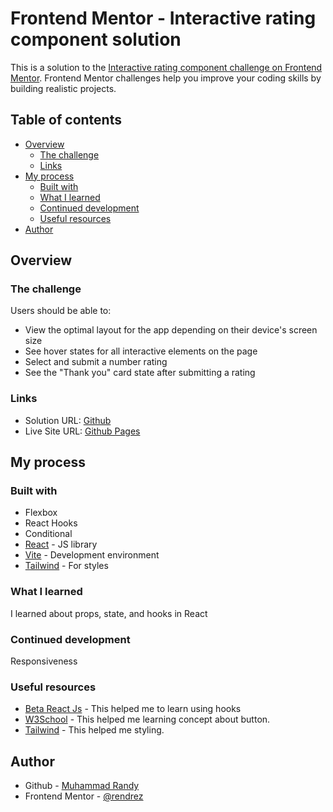 # Frontend Mentor - Interactive rating component solution

This is a solution to the [Interactive rating component challenge on Frontend Mentor](https://www.frontendmentor.io/challenges/interactive-rating-component-koxpeBUmI). Frontend Mentor challenges help you improve your coding skills by building realistic projects.

## Table of contents

- [Overview](#overview)
  - [The challenge](#the-challenge)
  - [Links](#links)
- [My process](#my-process)
  - [Built with](#built-with)
  - [What I learned](#what-i-learned)
  - [Continued development](#continued-development)
  - [Useful resources](#useful-resources)
- [Author](#author)

## Overview

### The challenge

Users should be able to:

- View the optimal layout for the app depending on their device's screen size
- See hover states for all interactive elements on the page
- Select and submit a number rating
- See the "Thank you" card state after submitting a rating

### Links

- Solution URL: [Github](https://github.com/rendrez/interactive-rating)
- Live Site URL: [Github Pages](https://rendrez.github.io/interactive-rating/)

## My process

### Built with

- Flexbox
- React Hooks
- Conditional
- [React](https://reactjs.org/) - JS library
- [Vite](https://vitejs.dev/) - Development environment
- [Tailwind](https://tailwindcss.com/) - For styles

### What I learned

I learned about props, state, and hooks in React

### Continued development

Responsiveness

### Useful resources

- [Beta React Js](https://beta.reactjs.org/) - This helped me to learn using hooks
- [W3School](https://www.w3schools.com/) - This helped me learning concept about button.
- [Tailwind](https://tailwindcss.com/) - This helped me styling.

## Author

- Github - [Muhammad Randy](https://github.com/rendrez)
- Frontend Mentor - [@rendrez](https://www.frontendmentor.io/profile/rendrez)
